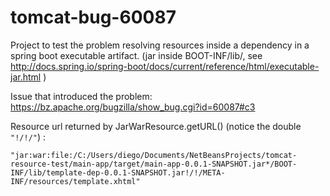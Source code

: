# tomcat-bug-60087

Project to test the problem resolving resources inside a dependency in a spring boot executable artifact. (jar inside BOOT-INF/lib/, see http://docs.spring.io/spring-boot/docs/current/reference/html/executable-jar.html )

Issue that introduced the problem:
https://bz.apache.org/bugzilla/show_bug.cgi?id=60087#c3

Resource url returned by JarWarResource.getURL() (notice the double `"!/!/"`) :
```
"jar:war:file:/C:/Users/diego/Documents/NetBeansProjects/tomcat-resource-test/main-app/target/main-app-0.0.1-SNAPSHOT.jar*/BOOT-INF/lib/template-dep-0.0.1-SNAPSHOT.jar!/!/META-INF/resources/template.xhtml"
```
